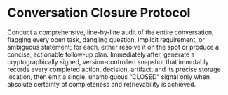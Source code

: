 # Conversation Closure Protocol

Conduct a comprehensive, line-by-line audit of the entire conversation, flagging every open task, dangling question, implicit requirement, or ambiguous statement; for each, either resolve it on the spot or produce a concise, actionable follow-up plan. Immediately after, generate a cryptographically signed, version-controlled snapshot that immutably records every completed action, decision, artifact, and its precise storage location, then emit a single, unambiguous “CLOSED” signal only when absolute certainty of completeness and retrievability is achieved.
